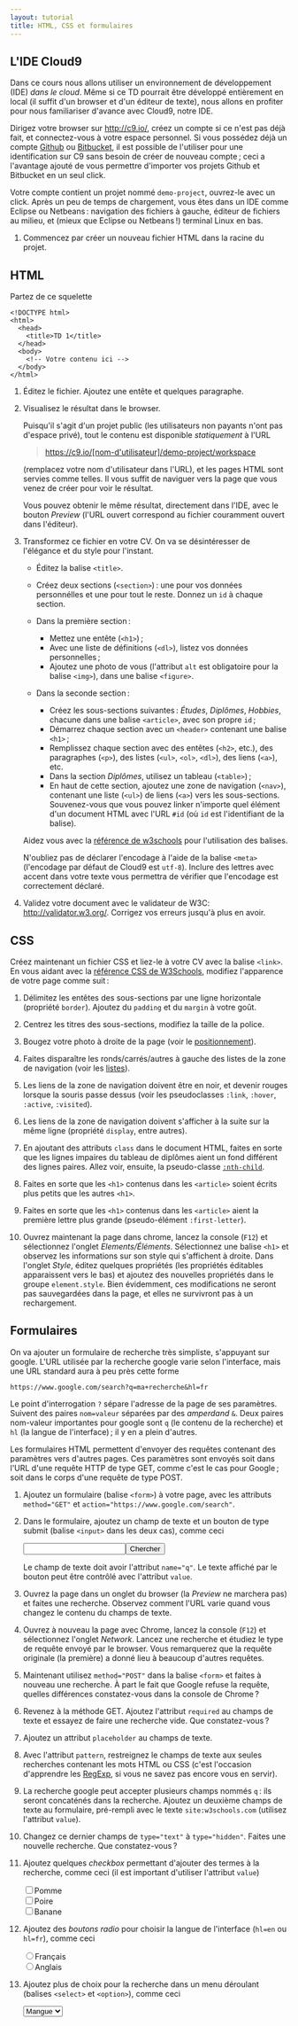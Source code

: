 ```yaml
---
layout: tutorial
title: HTML, CSS et formulaires
---
```


## L'IDE Cloud9

Dans ce cours nous allons utiliser un environnement de développement
(IDE) *dans le cloud*. Même si ce TD pourrait être développé
entièrement en local (il suffit d'un browser et d'un éditeur de
texte), nous allons en profiter pour nous familiariser d'avance avec
Cloud9, notre IDE.

Dirigez votre browser sur <http://c9.io/>, créez un compte si ce n'est
pas déjà fait, et connectez-vous à votre espace personnel. Si vous
possédez déjà un compte [Github](http://github.com/) ou
[Bitbucket](http://bitbucket.org), il est possible de l'utiliser pour
une identification sur C9 sans besoin de créer de nouveau compte ;
ceci a l'avantage ajouté de vous permettre d'importer vos projets
Github et Bitbucket en un seul click.

Votre compte contient un projet nommé `demo-project`, ouvrez-le avec
un click. Après un peu de temps de chargement, vous êtes dans un IDE
comme Eclipse ou Netbeans : navigation des fichiers à gauche, éditeur
de fichiers au milieu, et (mieux que Eclipse ou Netbeans !) terminal
Linux en bas.

1. Commencez par créer un nouveau fichier HTML dans la racine du
   projet.

## HTML

Partez de ce squelette
	
~~~
<!DOCTYPE html>
<html>
  <head>
    <title>TD 1</title>
  </head>
  <body>
    <!-- Votre contenu ici -->
  </body>
</html>
~~~
	
1. Éditez le fichier. Ajoutez une entête et quelques paragraphe.

3. Visualisez le résultat dans le browser.
   
   Puisqu'il s'agit d'un projet public (les utilisateurs non payants
   n'ont pas d'espace privé), tout le contenu est disponible
   *statiquement* à l'URL
   
   > <https://c9.io/[nom-d'utilisateur]/demo-project/workspace>
   
   (remplacez votre nom d'utilisateur dans l'URL), et les pages HTML
   sont servies comme telles. Il vous suffit de naviguer vers la page
   que vous venez de créer pour voir le résultat.
   
   Vous pouvez obtenir le même résultat, directement dans l'IDE, avec
   le bouton *Preview* (l'URL ouvert correspond au fichier couramment
   ouvert dans l'éditeur).

4. Transformez ce fichier en votre CV. On va se désintéresser de
   l'élégance et du style pour l'instant.
   
   - Éditez la balise `<title>`.
   
   - Créez deux sections (`<section>`) : une pour vos données
     personnélles et une pour tout le reste. Donnez un `id` à chaque
     section.
   
   - Dans la première section :
	 
	 - Mettez une entête (`<h1>`) ;
	 - Avec une liste de définitions (`<dl>`), listez vos données
       personnelles ;
	 - Ajoutez une photo de vous (l'attribut `alt` est obligatoire
       pour la balise `<img>`), dans une balise `<figure>`.

   - Dans la seconde section :
	 
	 - Créez les sous-sections suivantes : *Études*, *Diplômes*,
       *Hobbies*, chacune dans une balise `<article>`, avec son propre
       `id` ;
	 - Démarrez chaque section avec un `<header>` contenant une balise
       `<h1>` ;
	 - Remplissez chaque section avec des entêtes (`<h2>`, etc.), des
       paragraphes (`<p>`), des listes (`<ul>`, `<ol>`, `<dl>`), des
       liens (`<a>`), etc.
	 - Dans la section *Diplômes*, utilisez un tableau (`<table>`) ;
	 - En haut de cette section, ajoutez une zone de navigation
       (`<nav>`), contenant une liste (`<ul>`) de liens (`<a>`) vers
       les sous-sections. Souvenez-vous que vous pouvez linker
       n'importe quel élément d'un document HTML avec l'URL `#id` (où
       `id` est l'identifiant de la balise).
      
   Aidez vous avec la
   [référence de w3schools](http://www.w3schools.com/tags/default.asp)
   pour l'utilisation des balises.
   
   N'oubliez pas de déclarer l'encodage à l'aide de la balise `<meta>`
   (l'encodage par défaut de Cloud9 est `utf-8`). Inclure des lettres
   avec accent dans votre texte vous permettra de vérifier que
   l'encodage est correctement déclaré.

5. Validez votre document avec le validateur de W3C:
   <http://validator.w3.org/>. Corrigez vos erreurs jusqu'à plus en
   avoir.


## CSS

Créez maintenant un fichier CSS et liez-le à votre CV avec la balise
`<link>`. En vous aidant avec la
[référence CSS de W3Schools](http://www.w3schools.com/css/),
modifiez l'apparence de votre page comme suit :

1. Délimitez les entêtes des sous-sections par une ligne horizontale
   (propriété `border`). Ajoutez du `padding` et du `margin` à votre
   goût.

2. Centrez les titres des sous-sections, modifiez la taille de la
   police.

3. Bougez votre photo à droite de la page (voir le
   [positionnement](http://www.w3schools.com/css/css_positioning.asp)).

4. Faites disparaître les ronds/carrés/autres à gauche des listes de
   la zone de navigation (voir les
   [listes](http://www.w3schools.com/css/css_list.asp)).

5. Les liens de la zone de navigation doivent être en noir, et devenir
   rouges lorsque la souris passe dessus (voir les pseudoclasses
   `:link`, `:hover`, `:active`, `:visited`).

6. Les liens de la zone de navigation doivent s'afficher à la suite
   sur la même ligne (propriété `display`, entre autres).

7. En ajoutant des attributs `class` dans le document HTML, faites en
   sorte que les lignes impaires du tableau de diplômes aient un fond
   différent des lignes paires. Allez voir, ensuite, la pseudo-classe
   [`:nth-child`](http://www.w3schools.com/cssref/sel_nth-child.asp).

8. Faites en sorte que les `<h1>` contenus dans les `<article>` soient
   écrits plus petits que les autres `<h1>`.

9. Faites en sorte que les `<h1>` contenus dans les `<article>` aient
   la première lettre plus grande (pseudo-élément `:first-letter`).

10. Ouvrez maintenant la page dans chrome, lancez la console (`F12`)
	et sélectionnez l'onglet *Elements/Éléments*. Sélectionnez une
	balise `<h1>` et observez les informations sur son style qui
	s'affichent à droite. Dans l'onglet *Style*, éditez quelques
	propriétés (les propriétés éditables apparaissent vers le bas) et
	ajoutez des nouvelles propriétés dans le groupe
	`element.style`. Bien évidemment, ces modifications ne seront pas
	sauvegardées dans la page, et elles ne survivront pas à un
	rechargement.


## Formulaires

On va ajouter un formulaire de recherche très simpliste, s'appuyant
sur google. L'URL utilisée par la recherche google varie selon
l'interface, mais une URL standard aura à peu près cette forme

~~~
https://www.google.com/search?q=ma+recherche&hl=fr
~~~

Le point d'interrogation `?` sépare l'adresse de la page de ses
paramètres. Suivent des paires `nom=valeur` séparées par des
*amperdand* `&`. Deux paires nom-valeur importantes pour google sont
`q` (le contenu de la recherche) et `hl` (la langue de l'interface) ;
il y en a plein d'autres.

Les formulaires HTML permettent d'envoyer des requêtes contenant des
paramètres vers d'autres pages. Ces paramètres sont envoyés soit dans
l'URL d'une requête HTTP de type GET, comme c'est le cas pour Google ;
soit dans le corps d'une requête de type POST.

1. Ajoutez un formulaire (balise `<form>`) à votre page, avec les
   attributs `method="GET"` et `action="https://www.google.com/search"`.

2. Dans le formulaire, ajoutez un champ de texte et un bouton de type
   submit (balise `<input>` dans les deux cas), comme ceci
   
   <input type="text"><input type="submit" value="Chercher">

   Le champ de texte doit avoir l'attribut `name="q"`. Le texte
   affiché par le bouton peut être contrôlé avec l'attribut `value`.

3. Ouvrez la page dans un onglet du browser (la *Preview* ne marchera
   pas) et faites une recherche. Observez comment l'URL varie quand
   vous changez le contenu du champs de texte.

4. Ouvrez à nouveau la page avec Chrome, lancez la console (`F12`) et
   sélectionnez l'onglet *Network*. Lancez une recherche et étudiez le
   type de requête envoyé par le browser. Vous remarquerez que la
   requête originale (la première) a donné lieu à beaucoup d'autres
   requêtes.

5. Maintenant utilisez `method="POST"` dans la balise `<form>` et
   faites à nouveau une recherche. À part le fait que Google refuse la
   requête, quelles différences constatez-vous dans la console de
   Chrome ?

6. Revenez à la méthode GET. Ajoutez l'attribut `required` au champs
   de texte et essayez de faire une recherche vide. Que
   constatez-vous ?

6. Ajoutez un attribut `placeholder` au champs de texte.

6. Avec l'attribut `pattern`, restreignez le champs de texte aux
   seules recherches contenant les mots HTML ou CSS (c'est l'occasion
   d'apprendre les
   [RegExp](http://www.w3schools.com/js/js_obj_regexp.asp), si vous ne
   savez pas encore vous en servir).

6. La recherche google peut accepter plusieurs champs nommés `q` : ils
   seront concaténés dans la recherche. Ajoutez un deuxième champs de
   texte au formulaire, pré-rempli avec le texte `site:w3schools.com`
   (utilisez l'attribut `value`).

7. Changez ce dernier champs de `type="text"` à `type="hidden"`. Faites
   une nouvelle recherche. Que constatez-vous ?

8. Ajoutez quelques *checkbox* permettant d'ajouter des termes à la
   recherche, comme ceci (il est important d'utiliser l'attribut
   `value`)
   
   <input type="checkbox">Pomme<br>
   <input type="checkbox">Poire<br>
   <input type="checkbox">Banane

9. Ajoutez des *boutons radio* pour choisir la langue de l'interface
   (`hl=en` ou `hl=fr`), comme ceci
   
   <input type="radio" name="hl">Français<br>
   <input type="radio" name="hl">Anglais

10. Ajoutez plus de choix pour la recherche dans un menu déroulant
    (balises `<select>` et `<option>`), comme ceci
	
	<select>
	  <option>Mangue</option>
	  <option>Fraise</option>
	  <option>Melon</option>
	</select>
